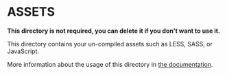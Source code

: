 # ASSETS

**This directory is not required, you can delete it if you don't want to use
it.**

This directory contains your un-compiled assets such as LESS, SASS, or
JavaScript.

More information about the usage of this directory in
[the documentation](https://nuxtjs.org/guide/assets#webpacked).
